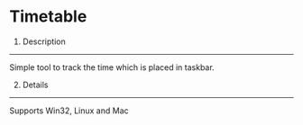 Timetable
=========

1. Description
--------------
Simple tool to track the time which is placed in taskbar.

2. Details
----------
Supports Win32, Linux and Mac
